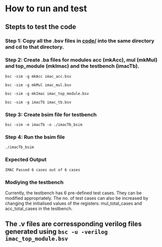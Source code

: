 


# How to run and test

## Stepts to test the code
### Step 1: Copy all the .bsv files in [code/](code) into the same directory and cd to that directory.
### Step 2: Create .ba files for modules acc (mkAcc), mul (mkMul) and top_module (mkImac) and the testbench (imacTb). 
```bsc -sim -g mkAcc imac_acc.bsv```

```bsc -sim -g mkMul imac_mul.bsv```

```bsc -sim -g mkImac imac_top_module.bsv```

```bsc -sim -g imacTb imac_tb.bsv```

### Step 3: Create bsim file for testbench
```bsc -sim -e imacTb -o ./imacTb_bsim```

### Step 4: Run the bsim file
```./imacTb_bsim```

### Expected Output
```IMAC Passed 6 cases out of 6 cases```

### Modiying the testbench
Currently, the testbench has 6 pre-defined test cases. They can be modified appropriately. The no. of test cases can also be increased by changing the initialised values of the registers: mul_total_cases and acc_total_cases in the testbench.

## The .v files are corressponding verilog files generated using ```bsc -u -verilog imac_top_module.bsv``` 

